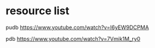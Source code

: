 # resource list


pudb  https://www.youtube.com/watch?v=I6yEW9DCPMA

pdb https://www.youtube.com/watch?v=7Vmik1M_ry0